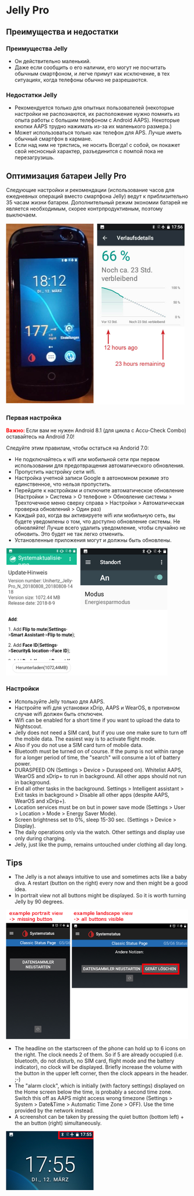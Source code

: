 # Jelly Pro

## Преимущества и недостатки

### Преимущества Jelly

* Он действительно маленький.
* Даже если сообщить о его наличии, его могут не посчитать обычным смартфоном, и легче примут как исключение, в тех ситуациях, когда телефоны обычно не разрешаются.

### Недостатки Jelly

* Рекомендуется только для опытных пользователей (некоторые настройки не распознаются, их расположение нужно помнить из опыта работы с большим телефоном с Android AAPS). Некоторые кнопки AAPS трудно нажимать из-за их маленького размера.)
* Может использоваться только как телефон для APS. Лучше иметь обычный смартфон в кармане. 
* Если над ним не трястись, не носить Всегда! с собой, он покажет свой несносный характер, разъединится с помпой пока не перезагрузишь. 

## Оптимизация батареи Jelly Pro

Следующие настройки и рекомендации (использование часов для ежедневных операций вместо смартфона Jelly) ведут к приблизительно 35 часам жизни батареи. Дополнительный режим экономии батарей не является необходимым, скорее контрпродуктивным, поэтому выключаем.

![Jelly smartphone](../images/jelly_01.jpg)

### Первая настройка

<b> <font color="#FF0000"> Важно: </b> </font> Если вам не нужен Android 8.1 (для цикла с Accu-Check Combo) оставайтесь на Android 7.0!

Следуйте этим правилам, чтобы остаться на Andorid 7.0:

* Не подключайтесь к wifi или мобильной сети при первом использовании для предотвращения автоматического обновления.
* Пропустить настройку сети wifi.
* Настройка учетной записи Google в автономном режиме это единственное, что нельзя пропустить.
* Перейдите к настройкам и отключите автоматическое обновление (Настройки > Система > О телефоне > Обновление системы > Трехточечное меню сверху справа > Настройки > Автоматическая проверка обновлений > Один раз)
* Каждый раз, когда вы активируете wifi или мобильную сеть, вы будете уведомлены о том, что доступно обновление системы. Не обновляйте! Лучше всего удалить уведомление, чтобы случайно не обновить. Это будет не так легко отменить. 
* Установленные приложения могут и должны быть обновлены.

![Jelly settings](../images/jelly_02.jpg)

### Настройки

* Используйте Jelly только для AAPS.
* Настройте wifi для установки xDrip, AAPS и WearOS, в противном случае wifi должен быть отключен. 
* Wifi can be enabled for a short time if you want to upload the data to Nightscout.
* Jelly does not need a SIM card, but if you use one make sure to turn off the mobile data. The easiest way is to activate flight mode.
* Also if you do not use a SIM card turn of mobile data.
* Bluetooth must be turned on of course. If the pump is not within range for a longer period of time, the "search" will consume a lot of battery power.
* DURASPEED ON (Settings > Device > Duraspeed on). Whitelist AAPS, WearOS and xDrip+ to run in background. All other apps should not run in background.
* End all other tasks in the background. Settings > Intelligent assistant > Exit tasks in background > Disable all other apps (despite AAPS, WearOS and xDrip+).
* Location services must be on but in power save mode (Settings > User > Location > Mode > Energy Saver Mode).
* Screen brightness set to 0%, sleep 15-30 sec. (Settings > Device > Display).
* The daily operations only via the watch. Other settings and display use only during charging. 
* Jelly, just like the pump, remains untouched under clothing all day long.

## Tips

* The Jelly is a not always intuitive to use and sometimes acts like a baby diva. A restart (button on the right) every now and then might be a good idea.
* In portrait view not all buttons might be displayed. So it is worth turning Jelly by 90 degrees.

![Jelly portrait + landscape view](../images/jelly_04.jpg)

* The headline on the startscreen of the phone can hold up to 6 icons on the right. The clock needs 2 of them. So if 5 are already occupied (i.e. bluetooth, do not disturb, no SIM card, flight mode and the battery indicator), no clock will be displayed. Briefly increase the volume with the button in the upper left corner, then the clock appears in the header. ;-)
* The "alarm clock", which is initially (with factory settings) displayed on the Home screen below the time, is probably a second time zone. Switch this off as AAPS might access wrong timezone (Settings > System > Date&Time > Automatic Time Zone > OFF). Use the time provided by the network instead.
* A screenshot can be taken by pressing the quiet button (bottom left) + the an button (right) simultaneously. 

![Jelly headline](../images/jelly_03.png)